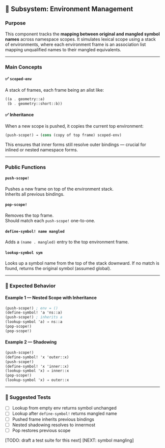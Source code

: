 ## 📘 Subsystem: Environment Management

### Purpose

This component tracks the **mapping between original and mangled symbol names** across namespace scopes. It simulates lexical scope using a stack of environments, where each environment frame is an association list mapping unqualified names to their mangled equivalents.

---

### Main Concepts

#### ✅ `scoped-env`
A stack of frames, each frame being an alist like:
```scheme
((a . geometry::a)
 (b . geometry::short::b))
```

#### ✅ Inheritance
When a new scope is pushed, it copies the current top environment:
```scheme
(push-scope!) → (cons (copy of top frame) scoped-env)
```
This ensures that inner forms still resolve outer bindings — crucial for inlined or nested namespace forms.

---

### Public Functions

#### `push-scope!`
Pushes a new frame on top of the environment stack.  
Inherits all previous bindings.

#### `pop-scope!`
Removes the top frame.  
Should match each `push-scope!` one-to-one.

#### `define-symbol! name mangled`
Adds a `(name . mangled)` entry to the top environment frame.

#### `lookup-symbol sym`
Looks up a symbol name from the top of the stack downward.
If no match is found, returns the original symbol (assumed global).

---

### 🧪 Expected Behavior

#### Example 1 — Nested Scope with Inheritance
```scheme
(push-scope!) ; env = ()
(define-symbol! 'a 'ns::a)
(push-scope!) ; inherits a
(lookup-symbol 'a) ⇒ ns::a
(pop-scope!)
(pop-scope!)
```

#### Example 2 — Shadowing
```scheme
(push-scope!)
(define-symbol! 'x 'outer::x)
(push-scope!)
(define-symbol! 'x 'inner::x)
(lookup-symbol 'x) ⇒ inner::x
(pop-scope!)
(lookup-symbol 'x) ⇒ outer::x
```

---

### 🧪 Suggested Tests

- [ ] Lookup from empty env returns symbol unchanged
- [ ] Lookup after `define-symbol!` returns mangled name
- [ ] Pushed frame inherits previous bindings
- [ ] Nested shadowing resolves to innermost
- [ ] Pop restores previous scope

[TODO: draft a test suite for this next]
[NEXT: symbol mangling]